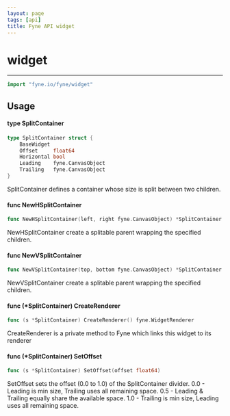 ```yaml
---
layout: page
tags: [api]
title: Fyne API widget
---
```


# widget
---
```go
import "fyne.io/fyne/widget"
```

## Usage

#### type SplitContainer

```go
type SplitContainer struct {
	BaseWidget
	Offset     float64
	Horizontal bool
	Leading    fyne.CanvasObject
	Trailing   fyne.CanvasObject
}
```

SplitContainer defines a container whose size is split between two children.

#### func  NewHSplitContainer

```go
func NewHSplitContainer(left, right fyne.CanvasObject) *SplitContainer
```
NewHSplitContainer create a splitable parent wrapping the specified children.

#### func  NewVSplitContainer

```go
func NewVSplitContainer(top, bottom fyne.CanvasObject) *SplitContainer
```
NewVSplitContainer create a splitable parent wrapping the specified children.

#### func (*SplitContainer) CreateRenderer

```go
func (s *SplitContainer) CreateRenderer() fyne.WidgetRenderer
```
CreateRenderer is a private method to Fyne which links this widget to its renderer

#### func (*SplitContainer) SetOffset

```go
func (s *SplitContainer) SetOffset(offset float64)
```
SetOffset sets the offset (0.0 to 1.0) of the SplitContainer divider. 0.0 - Leading is min size, Trailing uses all remaining space. 0.5 - Leading & Trailing equally share the available space. 1.0 - Trailing is min size, Leading uses all remaining space.
